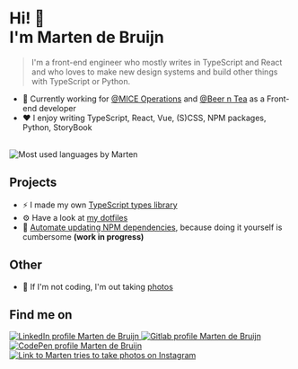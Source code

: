 # Hi! 👋<br>I'm Marten de Bruijn

> I'm a front-end engineer who mostly writes in TypeScript and React and who loves to make new design systems and build other things with TypeScript or Python.

- 🏢 Currently working for [@MICE Operations](https://www.miceoperations.com/) and [@Beer n Tea](https://www.beerntea.com/) as a Front-end developer
- ❤️ I enjoy writing TypeScript, React, Vue, (S)CSS, NPM packages, Python, StoryBook

<br>

<picture>
  <source
    srcset="https://github-readme-stats.vercel.app/api/top-langs/?username=martendebruijn&layout=compact&theme=highcontrast"
    media="(prefers-contrast: more)"
  />
  <source
    srcset="https://github-readme-stats.vercel.app/api/top-langs/?username=martendebruijn&layout=compact&theme=solarized-dark"
    media="(prefers-color-scheme: dark)"
  />
  <source
    srcset="https://github-readme-stats.vercel.app/api/top-langs/?username=martendebruijn&layout=compact&theme=solarized-light"
    media="(prefers-color-scheme: light), (prefers-color-scheme: no-preference)"
  />
  <img src="https://github-readme-stats.vercel.app/api/top-langs/?username=martendebruijn&layout=compact&theme=solarized-light" alt="Most used languages by Marten"/>
</picture>

## Projects

- ⚡️ I made my own [TypeScript types library](https://github.com/martendebruijn/types)
- ⚙️ Have a look at [my dotfiles](https://github.com/martendebruijn/dotfiles)
- 💚 [Automate updating NPM dependencies](https://github.com/martendebruijn/npm-update), because doing it yourself is cumbersome **(work in progress)**

## Other

- 📸 If I'm not coding, I'm out taking [photos](https://instagram.com/martentriestotakephotos)

## Find me on

<a href="https://www.linkedin.com/in/martendebruijn/" title="LinkedIn">
  <img src="https://img.shields.io/badge/martendebruijn-0077B5?style=for-the-badge&logo=linkedin&logoColor=white&style=social" alt="LinkedIn profile Marten de Bruijn"/>
</a>
<a href="https://gitlab.com/martendebruijn/" title="GitLab">
  <img src="https://img.shields.io/badge/martendebruijn-330F63?style=for-the-badge&logo=gitlab&logoColor=white&style=social" alt="Gitlab profile Marten de Bruijn"/>
</a>
<a href="https://codepen.io/martendebruijn" title="Codepen">
  <img src="https://img.shields.io/badge/martendebruijn-000000?style=for-the-badge&logo=codepen&logoColor=white&style=social" alt="CodePen profile Marten de Bruijn"/>
</a>
<a href="https://instagram.com/martentriestotakephotos" title="@martentriestotakephotos">
  <img src="https://img.shields.io/badge/@martentriestotakephotos-E4405F?style=for-the-badge&logo=instagram&logoColor=white&style=social" alt="Link to Marten tries to take photos on Instagram"/>
</a>
